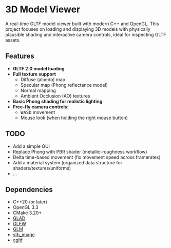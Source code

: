 # 3D Model Viewer

A real-time GLTF model viewer built with modern C++ and OpenGL.
This project focuses on loading and displaying 3D models with physically plausible shading and interactive camera controls, ideal for inspecting GLTF assets.

## Features

- **GLTF 2.0 model loading**
- **Full texture support**
  - Diffuse (albedo) map
  - Specular map (Phong reflectance model)
  - Normal mapping
  - Ambient Occlusion (AO) textures
- **Basic Phong shading for realistic lighting**
- **Free-fly camera controls:**
  - <kbd>WASD</kbd> movement
  - Mouse look (when holding the right mouse button)

## TODO

- Add a simple GUI
- Replace Phong with PBR shader (metallic-roughness workflow)
- Delta time-based movement (fix movement speed across framerates)
- Add a material system (organized data structure for shaders/textures/uniforms)
- ...

## Dependencies

- C++20 (or later)
- OpenGL 3.3
- CMake 3.20+
- [GLAD](https://github.com/Dav1dde/glad)
- [GLFW](https://github.com/glfw/glfw)
- [GLM](https://github.com/g-truc/glm)
- [stb_image](https://github.com/nothings/stb)
- [cgltf](https://github.com/jkuhlmann/cgltf)

[//]: # (- ImGui)

